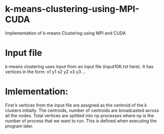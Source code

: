 # k-means-clustering-using-MPI-CUDA
Implementation of k-means Clustering using MPI and CUDA

# Input file
k-means clustering uses input from an input file (input10K.txt here). It has vertices in the form:
x1 y1
x2 y2
x3 y3
...

# Imlementation:
First k vertices from the input file are assigned as the centroid of the k clusters initially.
The centroids, number of centroids are broadcasted across all the nodes.
Total vertices are splitted into np processes where np is the number of process that we want to run. This is defined when executing the program later.
